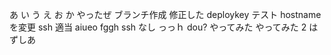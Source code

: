 あ
い
う
え
お
か
やったぜ
ブランチ作成
修正した
deploykey テスト
hostname を変更
ssh 適当
aiueo
fggh
ssh なし
っっｈ
dou?
やってみた
やってみた 2
はずしあ
